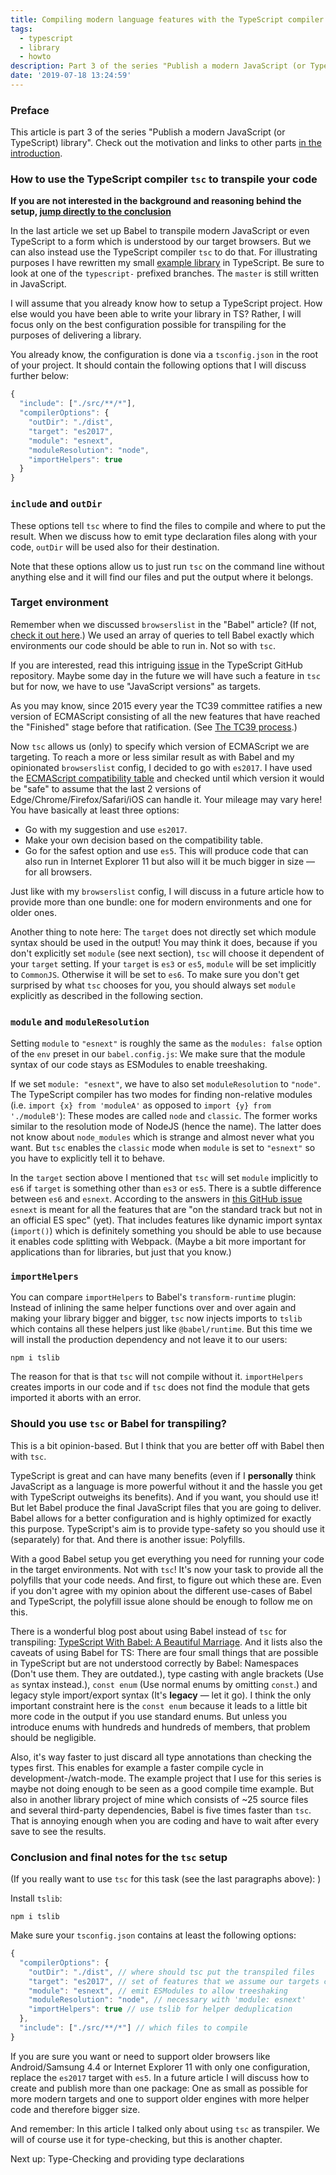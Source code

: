 ```yaml
---
title: Compiling modern language features with the TypeScript compiler
tags:
  - typescript
  - library
  - howto
description: Part 3 of the series "Publish a modern JavaScript (or TypeScript) library". Instead of Babel like in the last post we can use the TypeScript compiler `tsc` to transpile our code.
date: '2019-07-18 13:24:59'
---
```



### Preface

This article is part 3 of the series "Publish a modern JavaScript (or TypeScript) library". Check out the motivation and links to other parts [in the introduction](http://tobias-barth.net/blog/Publish-a-modern-JavaScript-or-TypeScript-library/).

### How to use the TypeScript compiler `tsc` to transpile your code

**If you are not interested in the background and reasoning behind the setup, [jump directly to the conclusion](#cmlfwttc-conclusion)**

In the last article we set up Babel to transpile modern JavaScript or even TypeScript to a form which is understood by our target browsers. But we can also instead use the TypeScript compiler `tsc` to do that. For illustrating purposes I have rewritten my small [example library](https://github.com/4nduril/library-starter/tree/rewrite-in-typescript) in TypeScript. Be sure to look at one of the `typescript-` prefixed branches. The `master` is still written in JavaScript.

I will assume that you already know how to setup a TypeScript project. How else would you have been able to write your library in TS? Rather, I will focus only on the best configuration possible for transpiling for the purposes of delivering a library.

You already know, the configuration is done via a `tsconfig.json` in the root of your project. It should contain the following options that I will discuss further below:

```javascript
{
  "include": ["./src/**/*"],
  "compilerOptions": {
    "outDir": "./dist",
    "target": "es2017",
    "module": "esnext",
    "moduleResolution": "node",
    "importHelpers": true
  }
}
```

### `include` and `outDir`

These options tell `tsc` where to find the files to compile and where to put the result. When we discuss how to emit type declaration files along with your code, `outDir` will be used also for their destination. 

Note that these options allow us to just run `tsc` on the command line without anything else and it will find our files and put the output where it belongs.

### Target environment

Remember when we discussed `browserslist` in the "Babel" article? (If not, [check it out here](http://tobias-barth.net/blog/Transpile-modern-language-features-with-Babel/).) We used an array of queries to tell Babel exactly which environments our code should be able to run in. Not so with `tsc`.

If you are interested, read this intriguing [issue](https://github.com/Microsoft/TypeScript/issues/19183) in the TypeScript GitHub repository. Maybe some day in the future we will have such a feature in `tsc` but for now, we have to use "JavaScript versions" as targets.

As you may know, since 2015 every year the TC39 committee ratifies a new version of ECMAScript consisting of all the new features that have reached the "Finished" stage before that ratification. (See [The TC39 process](https://tc39.es/process-document/).)

Now `tsc` allows us (only) to specify which version of ECMAScript we are targeting. To reach a more or less similar result as with Babel and my opinionated `browserslist` config, I decided to go with `es2017`. I have used the [ECMAScript compatibility table](https://kangax.github.io/compat-table/es2016plus/) and checked until which version it would be "safe" to assume that the last 2 versions of Edge/Chrome/Firefox/Safari/iOS can handle it. Your mileage may vary here! You have basically at least three options:

- Go with my suggestion and use `es2017`.
- Make your own decision based on the compatibility table.
- Go for the safest option and use `es5`. This will produce code that can also run in Internet Explorer 11 but also will it be much bigger in size — for all browsers.

Just like with my `browserslist` config, I will discuss in a future article how to provide more than one bundle: one for modern environments and one for older ones.

Another thing to note here: The `target` does not directly set which module syntax should be used in the output! You may think it does, because if you don't explicitly set `module` (see next section), `tsc` will choose it dependent of your `target` setting. If your `target` is `es3` or `es5`, `module` will be set implicitly to `CommonJS`. Otherwise it will be set to `es6`. To make sure you don't get surprised by what `tsc` chooses for you, you should always set `module` explicitly as described in the following section.

### `module` and `moduleResolution`

Setting `module` to `"esnext"` is roughly the same as the `modules: false` option of the `env` preset in our `babel.config.js`: We make sure that the module syntax of our code stays as ESModules to enable treeshaking.

If we set `module: "esnext"`, we have to also set `moduleResolution` to `"node"`. The TypeScript compiler has two modes for finding non-relative modules (i.e. `import {x} from 'moduleA'` as opposed to `import {y} from './moduleB'`): These modes are called `node` and `classic`. The former works similar to the resolution mode of NodeJS (hence the name). The latter does not know about `node_modules` which is strange and almost never what you want. But `tsc` enables the `classic` mode when `module` is set to `"esnext"` so you have to explicitly tell it to behave.

In the `target` section above I mentioned that `tsc` will set `module` implicitly to `es6` if `target` is something other than `es3` or `es5`. There is a subtle difference between `es6` and `esnext`. According to the answers in [this GitHub issue](https://github.com/Microsoft/TypeScript/issues/24082) `esnext` is meant for all the features that are "on the standard track but not in an official ES spec" (yet). That includes features like dynamic import syntax (`import()`) which is definitely something you should be able to use because it enables code splitting with Webpack. (Maybe a bit more important for applications than for libraries, but just that you know.)

### `importHelpers`

You can compare `importHelpers` to Babel's `transform-runtime` plugin: Instead of inlining the same helper functions over and over again and making your library bigger and bigger, `tsc` now injects imports to `tslib` which contains all these helpers just like `@babel/runtime`. But this time we will install the production dependency and not leave it to our users:

`npm i tslib`

The reason for that is that `tsc` will not compile without it. `importHelpers` creates imports in our code and if `tsc` does not find the module that gets imported it aborts with an error.

### Should you use `tsc` or Babel for transpiling?

This is a bit opinion-based. But I think that you are better off with Babel then with `tsc`.

TypeScript is great and can have many benefits (even if I **personally** think JavaScript as a language is more powerful without it and the hassle you get with TypeScript outweighs its benefits). And if you want, you should use it! But let Babel produce the final JavaScript files that you are going to deliver. Babel allows for a better configuration and is highly optimized for exactly this purpose. TypeScript's aim is to provide type-safety so you should use it (separately) for that. And there is another issue: Polyfills.

With a good Babel setup you get everything you need for running your code in the target environments. Not with `tsc`! It's now your task to provide all the polyfills that your code needs. And first, to figure out which these are. Even if you don't agree with my opinion about the different use-cases of Babel and TypeScript, the polyfill issue alone should be enough to follow me on this.

There is a wonderful blog post about using Babel instead of `tsc` for transpiling: [TypeScript With Babel: A Beautiful Marriage](https://iamturns.com/typescript-babel/). And it lists also the caveats of using Babel for TS: There are four small things that are possible in TypeScript but are not understood correctly by Babel: Namespaces (Don't use them. They are outdated.), type casting with angle brackets (Use `as` syntax instead.), `const enum` (Use normal enums by omitting `const`.) and legacy style import/export syntax (It's **legacy** — let it go). I think the only important constraint here is the `const enum` because it leads to a little bit more code in the output if you use standard enums. But unless you introduce enums with hundreds and hundreds of members, that problem should be negligible.

Also, it's way faster to just discard all type annotations than checking the types first. This enables for example a faster compile cycle in development-/watch-mode. The example project that I use for this series is maybe not doing enough to be seen as a good compile time example. But also in another library project of mine which consists of ~25 source files and several third-party dependencies, Babel is five times faster than `tsc`. That is annoying enough when you are coding and have to wait after every save to see the results.

### <a name="cmlfwttc-conclusion"></a>Conclusion and final notes for the `tsc` setup

(If you really want to use `tsc` for this task (see the last paragraphs above): )

Install `tslib`:

`npm i tslib`

Make sure your `tsconfig.json` contains at least the following options:

```javascript
{
  "compilerOptions": {
    "outDir": "./dist", // where should tsc put the transpiled files
    "target": "es2017", // set of features that we assume our targets can handle themselves
    "module": "esnext", // emit ESModules to allow treeshaking
    "moduleResolution": "node", // necessary with 'module: esnext'
    "importHelpers": true // use tslib for helper deduplication
  },
  "include": ["./src/**/*"] // which files to compile
}
```

If you are sure you want or need to support older browsers like Android/Samsung 4.4 or Internet Explorer 11 with only one configuration, replace the `es2017` target with `es5`. In a future article I will discuss how to create and publish more than one package: One as small as possible for more modern targets and one to support older engines with more helper code and therefore bigger size.

And remember: In this article I talked only about using `tsc` as transpiler. We will of course use it for type-checking, but this is another chapter.

Next up: Type-Checking and providing type declarations

